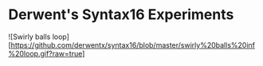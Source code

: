 Derwent's Syntax16 Experiments
====

![Swirly balls loop][https://github.com/derwentx/syntax16/blob/master/swirly%20balls%20inf%20loop.gif?raw=true]
